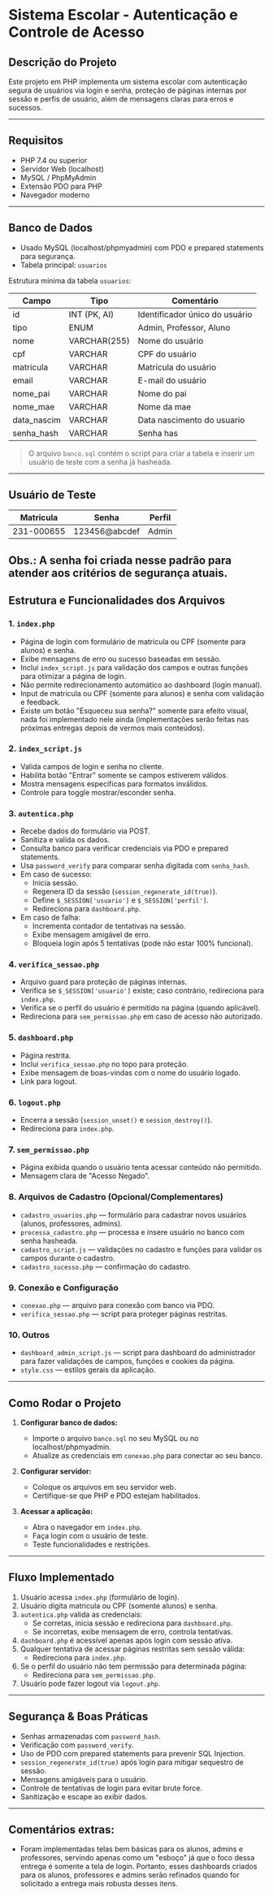 # Sistema Escolar - Autenticação e Controle de Acesso

## Descrição do Projeto
Este projeto em PHP implementa um sistema escolar com autenticação segura de usuários via login e senha, proteção de páginas internas por sessão e perfis de usuário, além de mensagens claras para erros e sucessos.

---

## Requisitos

- PHP 7.4 ou superior
- Servidor Web (localhost)
- MySQL / PhpMyAdmin
- Extensão PDO para PHP
- Navegador moderno

---

## Banco de Dados

- Usado MySQL (localhost/phpmyadmin) com PDO e prepared statements para segurança.
- Tabela principal: `usuarios`

Estrutura mínima da tabela `usuarios`:

| Campo       | Tipo           | Comentário                      |
|-------------|----------------|---------------------------------|
| id          | INT (PK, AI)   | Identificador único do usuário  |
| tipo        | ENUM           | Admin, Professor, Aluno         |
| nome        | VARCHAR(255)   | Nome do usuário                 |
| cpf         | VARCHAR        | CPF do usuário                  |
| matricula   | VARCHAR        | Matrícula do usuário            |
| email       | VARCHAR        | E-mail do usuário               |
| nome_pai    | VARCHAR        | Nome do pai                     |
| nome_mae    | VARCHAR        | Nome da mae                     |
| data_nascim | VARCHAR        | Data nascimento do usuario      |
| senha_hash  | VARCHAR        | Senha has                       |


> O arquivo `banco.sql` contém o script para criar a tabela e inserir um usuário de teste com a senha já hasheada.

---

## Usuário de Teste

| Matricula           | Senha          | Perfil |
|---------------------|----------------|--------|
| 231-000655          | 123456@abcdef  | Admin  |


Obs.: A senha foi criada nesse padrão para atender aos critérios de segurança atuais.
---

## Estrutura e Funcionalidades dos Arquivos

### 1. `index.php`

- Página de login com formulário de matricula ou CPF (somente para alunos) e senha.
- Exibe mensagens de erro ou sucesso baseadas em sessão.
- Inclui `index_script.js` para validação dos campos e outras funções para otimizar a página de login.
- Não permite redirecionamento automático ao dashboard (login manual).
- Input de matricula ou CPF (somente para alunos) e senha com validação e feedback.
- Existe um botão "Esqueceu sua senha?" somente para efeito visual, nada foi implementado nele ainda (implementações serão feitas nas próximas entregas depois de vermos mais conteúdos).

### 2. `index_script.js`

- Valida campos de login e senha no cliente.
- Habilita botão "Entrar" somente se campos estiverem válidos.
- Mostra mensagens específicas para formatos inválidos.
- Controle para toggle mostrar/esconder senha.

### 3. `autentica.php`

- Recebe dados do formulário via POST.
- Sanitiza e valida os dados.
- Consulta banco para verificar credenciais via PDO e prepared statements.
- Usa `password_verify` para comparar senha digitada com `senha_hash`.
- Em caso de sucesso:
  - Inicia sessão.
  - Regenera ID da sessão (`session_regenerate_id(true)`).
  - Define `$_SESSION['usuario']` e `$_SESSION['perfil']`.
  - Redireciona para `dashboard.php`.
- Em caso de falha:
  - Incrementa contador de tentativas na sessão.
  - Exibe mensagem amigável de erro.
  - Bloqueia login após 5 tentativas (pode não estar 100% funcional).

### 4. `verifica_sessao.php`

- Arquivo guard para proteção de páginas internas.
- Verifica se `$_SESSION['usuario']` existe; caso contrário, redireciona para `index.php`.
- Verifica se o perfil do usuário é permitido na página (quando aplicável).
- Redireciona para `sem_permissao.php` em caso de acesso não autorizado.

### 5. `dashboard.php`

- Página restrita.
- Inclui `verifica_sessao.php` no topo para proteção.
- Exibe mensagem de boas-vindas com o nome do usuário logado.
- Link para logout.

### 6. `logout.php`

- Encerra a sessão (`session_unset()` e `session_destroy()`).
- Redireciona para `index.php`.

### 7. `sem_permissao.php`

- Página exibida quando o usuário tenta acessar conteúdo não permitido.
- Mensagem clara de "Acesso Negado".

### 8. Arquivos de Cadastro (Opcional/Complementares)

- `cadastro_usuarios.php` — formulário para cadastrar novos usuários (alunos, professores, admins).
- `processa_cadastro.php` — processa e insere usuário no banco com senha hasheada.
- `cadastro_script.js` — validações no cadastro e funções para validar os campos durante o cadastro.
- `cadastro_sucesso.php` — confirmação do cadastro.

### 9. Conexão e Configuração

- `conexao.php` — arquivo para conexão com banco via PDO.
- `verifica_sessao.php` — script para proteger páginas restritas.

### 10. Outros

- `dashboard_admin_script.js` — script para dashboard do administrador para fazer validações de campos, funções e cookies da página.
- `style.css` — estilos gerais da aplicação.

---

## Como Rodar o Projeto

1. **Configurar banco de dados:**
   - Importe o arquivo `banco.sql` no seu MySQL ou no localhost/phpmyadmin.
   - Atualize as credenciais em `conexao.php` para conectar ao seu banco.

2. **Configurar servidor:**
   - Coloque os arquivos em seu servidor web.
   - Certifique-se que PHP e PDO estejam habilitados.

3. **Acessar a aplicação:**
   - Abra o navegador em `index.php`.
   - Faça login com o usuário de teste.
   - Teste funcionalidades e restrições.

---

## Fluxo Implementado

1. Usuário acessa `index.php` (formulário de login).
2. Usuário digita matricula ou CPF (somente alunos) e senha.
3. `autentica.php` valida as credenciais:
   - Se corretas, inicia sessão e redireciona para `dashboard.php`.
   - Se incorretas, exibe mensagem de erro, controla tentativas.
4. `dashboard.php` é acessível apenas após login com sessão ativa.
5. Qualquer tentativa de acessar páginas restritas sem sessão válida:
   - Redireciona para `index.php`.
6. Se o perfil do usuário não tem permissão para determinada página:
   - Redireciona para `sem_permissao.php`.
7. Usuário pode fazer logout via `logout.php`.

---

## Segurança & Boas Práticas

- Senhas armazenadas com `password_hash`.
- Verificação com `password_verify`.
- Uso de PDO com prepared statements para prevenir SQL Injection.
- `session_regenerate_id(true)` após login para mitigar sequestro de sessão.
- Mensagens amigáveis para o usuário.
- Controle de tentativas de login para evitar brute force.
- Sanitização e escape ao exibir dados.

---

## Comentários extras:

- Foram implementadas telas bem básicas para os alunos, admins e professores, servindo apenas como um "esboço" já que o foco dessa entrega é somente
a tela de login. Portanto, esses dashboards criados para os alunos, professores e admins serão refinados quando for solicitado a entrega mais
robusta desses itens.
